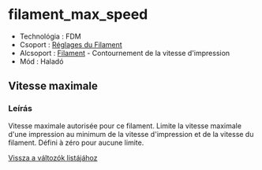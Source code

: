 # filament\_max\_speed

* Technológia : FDM
* Csoport : [Réglages du Filament](../filament_settings/filament_settings.md)
* Alcsoport : [Filament](../filament_settings/filament_settings.md#filament) - Contournement de la vitesse d'impression
* Mód : Haladó

## Vitesse maximale

### Leírás

Vitesse maximale autorisée pour ce filament. Limite la vitesse maximale d'une impression au minimum de la vitesse d'impression et de la vitesse du filament. Défini à zéro pour aucune limite.

[Vissza a változók listájához](variable_list.md)


